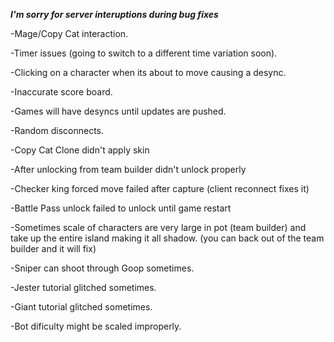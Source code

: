 ***I'm sorry for server interuptions during bug fixes***

-Mage/Copy Cat interaction.

-Timer issues (going to switch to a different time variation soon).

-Clicking on a character when its about to move causing a desync.

-Inaccurate score board.

-Games will have desyncs until updates are pushed.

-Random disconnects.

-Copy Cat Clone didn't apply skin

-After unlocking from team builder didn't unlock properly

-Checker king forced move failed after capture (client reconnect fixes it)

-Battle Pass unlock failed to unlock until game restart

-Sometimes scale of characters are very large in pot (team builder) and take up the entire island making it all shadow. (you can back out of the team builder and it will fix)

-Sniper can shoot through Goop sometimes.

-Jester tutorial glitched sometimes.

-Giant tutorial glitched sometimes.

-Bot dificulty might be scaled improperly.
